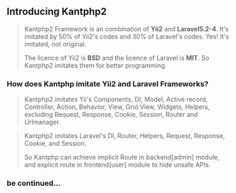 ## Introducing Kantphp2
> Kantphp2 Framework is an combination of **Yii2** and **Laravel5.2-4**. It's imitated by 50% of Yii2's codes and 30% of Laravel's codes. Yes! It's imitated, not original.
>
> The licence of Yii2 is **BSD** and the licence of Laravel is **MIT**. So Kantphp2 imitates them for better programming.

### How does Kantphp imitate Yii2 and Laravel Frameworks?
> Kantphp2 imitates Yii's Components, DI, Model, Active record, Controller, Action, Behavior, View, Grid View, Widgets, Helpers, excluding Request, Response, Cookie, Session, Router and Urlmanager.

> Kantphp2 imitates Laravel's DI, Router, Helpers, Request, Response, Cookie, and Session.
>
> So Kantphp can achieve implicit Route in backend[admin] module, and explicit route in frontend[user] module to hide unsafe APIs.

### be continued...
